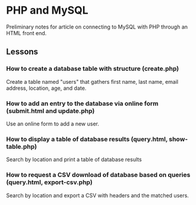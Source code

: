 # PHP and MySQL

Preliminary notes for article on connecting to MySQL with PHP through an HTML front end.

## Lessons

### How to create a database table with structure (create.php)

Create a table named "users" that gathers first name, last name, email address, location, age, and date.

### How to add an entry to the database via online form (submit.html and update.php)

Use an online form to add a new user.

### How to display a table of database results (query.html, show-table.php)

Search by location and print a table of database results

### How to request a CSV download of database based on queries (query.html, export-csv.php)

Search by location and export a CSV with headers and the matched users.